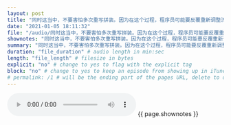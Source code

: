 ```yaml
---
layout: post
title: "同时这当中，不要害怕多次重写拼装。因为在这个过程，程序员可能要反覆重新调整流程几次。但是始终只要确保一个原则，不要影响到原有结果。" # quotes allow forbidden characters like the colon
date: "2021-01-05 18:11:32"
file: "/audio/同时这当中，不要害怕多次重写拼装。因为在这个过程，程序员可能要反覆重新调整流程几次。但是始终只要确保一个原则，不要影响到原有结果。.mp3"
shownotes: "同时这当中，不要害怕多次重写拼装。因为在这个过程，程序员可能要反覆重新调整流程几次。但是始终只要确保一个原则，不要影响到原有结果。"
summary: "同时这当中，不要害怕多次重写拼装。因为在这个过程，程序员可能要反覆重新调整流程几次。但是始终只要确保一个原则，不要影响到原有结果。"
duration: "file_duration" # audio length in min:sec
length: "file_length" # filesize in bytes
explicit: "no" # change to yes to flag with the explicit tag
block: "no" # change to yes to keep an episode from showing up in iTunes
# permalink: /1 # will be the ending part of the pages URL, delete to default to the title
---
```


<audio controls>
<source src="{{site.url}}{{site.baseurl}}{{ page.file }}" type="audio/x-mp3">
Your browser does not support the audio element.
</audio>
{{ page.shownotes }}
